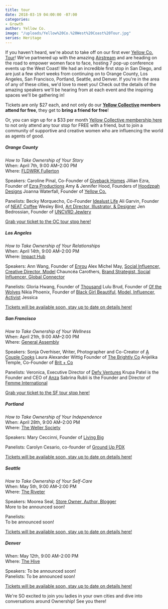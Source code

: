 ```yaml
---
title: tour
date: 2018-03-19 04:00:00 -07:00
categories:
- Growth
author: Yellow Co.
image: "/uploads/Yellow%20Co.%20West%20Coast%20Tour.jpg"
series: Heritage
---
```


If you haven't heard, we're about to take off on our first ever [Yellow Co. Tour](https://yellowcollective.lpages.co/yellow-west-coast-tour-2018/)! We’ve partnered up with the amazing [Airstream](https://www.airstream.com/) and are heading on the road to empower women face to face, hosting 7 pop-up conference events up the West Coast! We had an incredible first stop in San Diego, and are just a few short weeks from continuing on to Orange County, Los Angeles, San Francisco, Portland, Seattle, and Denver. If you're in the area of any of these cities, we'd love to meet you! Check out the details of the amazing speakers we'll be hearing from at each event and the inspiring spaces we'll be gathering in!

Tickets are only $27 each, and not only do our **[Yellow Collective](https://yellowco.co/membership/) members attend for free**, they get to **bring a friend for free**!

Or, you can sign up for a $33 per month [Yellow Collective membership here](https://yellowco.co/membership/) to not only attend any tour stop for FREE with a friend, but to join a community of supportive and creative women who are influencing the world as agents of good.

##### Orange County

*How to Take Ownership of Your Story*\
When: April 7th, 9:00 AM–2:00 PM\
Where: [FLDWRK Fullerton](https://fldwrk.io/)

Speakers:
Caroline Pinal, Co-Founder of [Giveback Homes](https://givebackhomes.com/)
Jillian Ezra, Founder of [Ezra Productions](https://ezraproductions.com/)
Amy & Jennifer Hood, Founders of [Hoodzpah Designs](https://hoodzpahdesign.com/)
Joanna Waterfall, Founder of [Yellow Co.](https://yellowco.co/)

Panelists:
Becky Morquecho, Co-Founder [Idealust Life](http://idealustlife.com/)
Ali Garvin, Founder of [NEAT Coffee](http://www.neat.coffee/)
Wesley Bird, [Art Director, Illustrator, & Designer](http://wesleybird.com/)
Jen Bedrossian, Founder of [UNCVRD Jewlery](http://www.uncvrdjewelry.com/)

[Grab your ticket to the OC tour stop here!](https://www.universe.com/events/yellow-co-tour-orange-county-april-7th-tickets-fullerton-P9SQBX)

##### Los Angeles

*How to Take Ownership of Your Relationships*\
When: April 14th, 9:00 AM–2:00 PM\
Where: [Impact Hub](https://www.impacthubla.com/)

Speakers:
Ann Wang, Founder of [Enrou](https://enrou.co/)
Alex Michel May, [Social Influencer, Creative Director, Model](http://alexmichaelmay.com/)
Chauncéa Carothers, [Brand Strategist, Social Influencer, Global Connector](https://www.instagram.com/chauncea/)

Panelists:
Gloria Hwang, Founder of [Thousand](https://www.explorethousand.com/)
Lulu Brud, Founder of [Of the Wolves](http://ofthewolves.com/)
Nikia Phoenix, Founder of [Black Girl Beautiful](https://www.blackgirlbeautiful.com/), [Model, Influencer, Activist](http://www.nikiaphoenix.com/)
Jessica

[Tickets will be available soon, stay up to date on details here!](https://yellowconference.us3.list-manage.com/subscribe?u=3f8e45f74e0653e404965e2ef&id=41e72cb91f)

##### San Francisco

*How to Take Ownership of Your Wellness*\
When: April 21th, 9:00 AM–2:00 PM\
Where: [General Assembly](https://generalassemb.ly/locations/san-francisco)

Speakers:
Sonja Overhiser, Writer, Photographer and Co-Creator of [A Couple Cooks](https://www.acouplecooks.com/about/)
Laura Alexander Wittig Founder of [The Brightly Co](https://thebrightly.co/)
Anjelika Temple, Co-Founder of [Brit \+ Co](https://www.brit.co/)

Panelists:
Veronica, Executive Director of [Defy Ventures](https://defyventures.org/)
Krupa Patel is the Founder and CEO of [Anza](http://anza.co.com/)
Sabrina Rubli is the Founder and Director of [Femme International](https://www.femmeinternational.org/)

[Grab your ticket to the SF tour stop here!](https://generalassemb.ly/education/yellow-co-tour/san-francisco/46461)

##### Portland

*How to Take Ownership of Your Independence*\
When: April 28th, 9:00 AM–2:00 PM\
Where: [The Weller Society](https://www.thewellersociety.com/)

Speakers:
Mary Ceccinni, Founder of [Living Big](https://livingbigtravel.com/)

Panelists:
Carolyn Cesario, co-founder of [Ground Up PDX](https://www.grounduppdx.com/)

[Tickets will be available soon, stay up to date on details here!](https://yellowconference.us3.list-manage.com/subscribe?u=3f8e45f74e0653e404965e2ef&id=41e72cb91f)

##### Seattle

*How to Take Ownership of Your Self-Care*\
When: May 5th, 9:00 AM–2:00 PM\
Where: [The Riveter](https://theriveter.co/)

Speakers:
Moorea Seal, [Store Owner, Author, Blogger](http://www.moorea-seal.com/)\
More to be announced soon!

Panelists:\
To be announced soon!

[Tickets will be available soon, stay up to date on details here!](https://yellowconference.us3.list-manage.com/subscribe?u=3f8e45f74e0653e404965e2ef&id=41e72cb91f)

##### Denver

When: May 12th, 9:00 AM–2:00 PM\
Where: [The Hive](https://www.thehiveon16th.com/)

Speakers: To be announced soon!
\
Panelists: To be announced soon!

[Tickets will be available soon, stay up to date on details here!](https://yellowconference.us3.list-manage.com/subscribe?u=3f8e45f74e0653e404965e2ef&id=41e72cb91f)

We're SO excited to join you ladies in your own cities and dive into conversations around Ownership! See you there!
